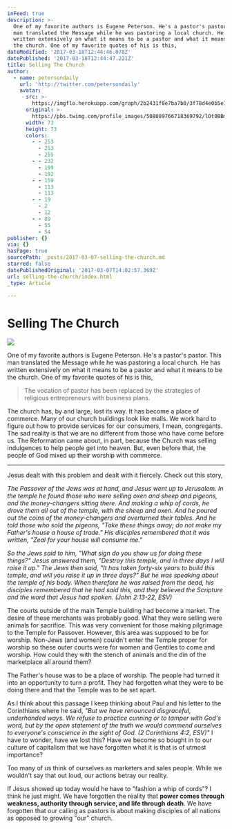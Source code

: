 ```yaml
---
inFeed: true
description: >-
  One of my favorite authors is Eugene Peterson. He's a pastor's pastor. This
  man translated the Message while he was pastoring a local church. He has
  written extensively on what it means to be a pastor and what it means to be
  the church. One of my favorite quotes of his is this,
dateModified: '2017-03-18T12:44:46.078Z'
datePublished: '2017-03-18T12:44:47.221Z'
title: Selling The Church
author:
  - name: petersondaily
    url: 'http://twitter.com/petersondaily'
    avatar:
      src: >-
        https://imgflo.herokuapp.com/graph/2b2431f8e7ba7b0/3f78d4e0b5e7252dc7bf0d7537831e6a/noop.jpeg?input=https%3A%2F%2Fpbs.twimg.com%2Fprofile_images%2F508089766718369792%2FlOt0BBm0_bigger.jpeg
      original: >-
        https://pbs.twimg.com/profile_images/508089766718369792/lOt0BBm0_bigger.jpeg
      width: 73
      height: 73
      colors:
        - - 253
          - 253
          - 255
        - - 232
          - 199
          - 192
        - - 159
          - 113
          - 113
        - - 19
          - 2
          - 12
        - - 89
          - 55
          - 54
publisher: {}
via: {}
hasPage: true
sourcePath: _posts/2017-03-07-selling-the-church.md
starred: false
datePublishedOriginal: '2017-03-07T14:02:57.369Z'
url: selling-the-church/index.html
_type: Article

---
```

# Selling The Church
![](https://the-grid-user-content.s3-us-west-2.amazonaws.com/7e0280b5-f279-4691-a91c-b33acd0bd79f.jpg)

One of my favorite authors is Eugene Peterson. He's a pastor's pastor. This man translated the Message while he was pastoring a local church. He has written extensively on what it means to be a pastor and what it means to be the church. One of my favorite quotes of his is this,

> The vocation of pastor has been replaced by the strategies of religious entrepreneurs with business plans.

The church has, by and large, lost its way. It has become a place of commerce. Many of our church buildings look like malls. We work hard to figure out how to provide services for our consumers, I mean, congregants. The sad reality is that we are no different from those who have come before us. The Reformation came about, in part, because the Church was selling indulgences to help people get into heaven. But, even before that, the people of God mixed up their worship with commerce.

---

Jesus dealt with this problem and dealt with it fiercely. Check out this story,

_The Passover of the Jews was at hand, and Jesus went up to Jerusalem. In the temple he found those who were selling oxen and sheep and pigeons, and the money-changers sitting there. And making a whip of cords, he drove them all out of the temple, with the sheep and oxen. And he poured out the coins of the money-changers and overturned their tables. And he told those who sold the pigeons, "Take these things away; do not make my Father's house a house of trade." His disciples remembered that it was written, "Zeal for your house will consume me."_

_So the Jews said to him, "What sign do you show us for doing these things?" Jesus answered them, "Destroy this temple, and in three days I will raise it up." The Jews then said, "It has taken forty-six years to build this temple, and will you raise it up in three days?" But he was speaking about the temple of his body. When therefore he was raised from the dead, his disciples remembered that he had said this, and they believed the Scripture and the word that Jesus had spoken. (John 2:13-22, ESV)_

The courts outside of the main Temple building had become a market. The desire of these merchants was probably good. What they were selling were animals for sacrifice. This was very convenient for those making pilgrimage to the Temple for Passover. However, this area was supposed to be for worship. Non-Jews (and women) couldn't enter the Temple proper for worship so these outer courts were for women and Gentiles to come and worship. How could they with the stench of animals and the din of the marketplace all around them?

The Father's house was to be a place of worship. The people had turned it into an opportunity to turn a profit. They had forgotten what they were to be doing there and that the Temple was to be set apart.

As I think about this passage I keep thinking about Paul and his letter to the Corinthians where he said, _"But we have renounced disgraceful, underhanded ways. We refuse to practice cunning or to tamper with God's word, but by the open statement of the truth we would commend ourselves to everyone's conscience in the sight of God. (2 Corinthians 4:2, ESV)"_ I have to wonder, have we lost this? Have we become so bought in to our culture of capitalism that we have forgotten what it is that is of utmost importance?

Too many of us think of ourselves as marketers and sales people. While we wouldn't say that out loud, our actions betray our reality.

If Jesus showed up today would he have to "fashion a whip of cords"? I think he just might. We have forgotten the reality that **power comes through weakness, authority through service, and life through death**. We have forgotten that our calling as pastors is about making disciples of all nations as opposed to growing "our" church.